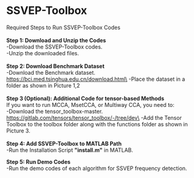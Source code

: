# SSVEP-Toolbox
Required Steps to Run SSVEP-Toolbox Codes\
\
**Step 1: Download and Unzip the Codes**\
-Download the SSVEP-Toolbox codes.\
-Unzip the downloaded files.\
  \
**Step 2: Download Benchmark Dataset**\
-Download the Benchmark dataset.\
https://bci.med.tsinghua.edu.cn/download.html\ 
-Place the dataset in a folder as shown in Picture 1,2\
  \
**Step 3 (Optional): Additional Code for tensor-based Methods**\
If you want to run MCCA, MsetCCA, or Multiway CCA, you need to:\
-Download the tensor_toolbox-master.\
https://gitlab.com/tensors/tensor_toolbox/-/tree/dev\
-Add the Tensor Toolbox to the toolbox folder along with the functions folder as shown in Picture 3.\
  \
**Step 4: Add SSVEP-Toolbox to MATLAB Path**\
-Run the Installation Script **"install.m"** in MATLAB.

**Step 5: Run Demo Codes**\
-Run the demo codes of each algorithm for SSVEP frequency detection.
